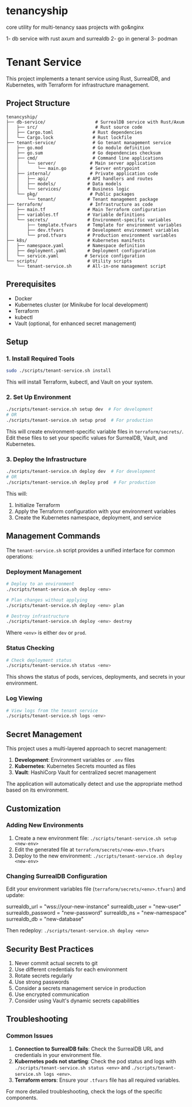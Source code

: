# tenancyship
core utility for multi-tenancy saas projects with go&amp;nginx

1- db service with rust axum and surrealdb
2- go in general
3- podman

# Tenant Service

This project implements a tenant service using Rust, SurrealDB, and Kubernetes, with Terraform for infrastructure management.

## Project Structure
```
tenancyship/
├── db-service/                   # SurrealDB service with Rust/Axum
│   ├── src/                      # Rust source code
│   ├── Cargo.toml               # Rust dependencies
│   └── Cargo.lock               # Rust lockfile
├── tenant-service/              # Go tenant management service
│   ├── go.mod                   # Go module definition
│   ├── go.sum                   # Go dependencies checksum
│   ├── cmd/                     # Command line applications
│   │   └── server/             # Main server application
│   │       └── main.go         # Server entrypoint
│   ├── internal/               # Private application code
│   │   ├── api/               # API handlers and routes
│   │   ├── models/            # Data models
│   │   └── services/          # Business logic
│   └── pkg/                    # Public packages
│       └── tenant/            # Tenant management package
├── terraform/                  # Infrastructure as code
│   ├── main.tf                # Main Terraform configuration
│   ├── variables.tf           # Variable definitions
│   └── secrets/               # Environment-specific variables
│       ├── template.tfvars    # Template for environment variables
│       ├── dev.tfvars         # Development environment variables
│       └── prod.tfvars        # Production environment variables
├── k8s/                       # Kubernetes manifests
│   ├── namespace.yaml         # Namespace definition
│   ├── deployment.yaml        # Deployment configuration
│   └── service.yaml          # Service configuration
└── scripts/                   # Utility scripts
    └── tenant-service.sh      # All-in-one management script
```

## Prerequisites

- Docker
- Kubernetes cluster (or Minikube for local development)
- Terraform
- kubectl
- Vault (optional, for enhanced secret management)

## Setup

### 1. Install Required Tools

```bash
sudo ./scripts/tenant-service.sh install
```

This will install Terraform, kubectl, and Vault on your system.

### 2. Set Up Environment

```bash
./scripts/tenant-service.sh setup dev  # For development
# OR
./scripts/tenant-service.sh setup prod  # For production
```

This will create environment-specific variable files in `terraform/secrets/`. Edit these files to set your specific values for SurrealDB, Vault, and Kubernetes.

### 3. Deploy the Infrastructure

```bash
./scripts/tenant-service.sh deploy dev  # For development
# OR
./scripts/tenant-service.sh deploy prod  # For production
```

This will:
1. Initialize Terraform
2. Apply the Terraform configuration with your environment variables
3. Create the Kubernetes namespace, deployment, and service

## Management Commands

The `tenant-service.sh` script provides a unified interface for common operations:

### Deployment Management

```bash
# Deploy to an environment
./scripts/tenant-service.sh deploy <env>

# Plan changes without applying
./scripts/tenant-service.sh deploy <env> plan

# Destroy infrastructure
./scripts/tenant-service.sh deploy <env> destroy
```

Where `<env>` is either `dev` or `prod`.

### Status Checking

```bash
# Check deployment status
./scripts/tenant-service.sh status <env>
```

This shows the status of pods, services, deployments, and secrets in your environment.

### Log Viewing

```bash
# View logs from the tenant service
./scripts/tenant-service.sh logs <env>
```

## Secret Management

This project uses a multi-layered approach to secret management:

1. **Development**: Environment variables or `.env` files
2. **Kubernetes**: Kubernetes Secrets mounted as files
3. **Vault**: HashiCorp Vault for centralized secret management

The application will automatically detect and use the appropriate method based on its environment.

## Customization

### Adding New Environments

1. Create a new environment file: `./scripts/tenant-service.sh setup <new-env>`
2. Edit the generated file at `terraform/secrets/<new-env>.tfvars`
3. Deploy to the new environment: `./scripts/tenant-service.sh deploy <new-env>`

### Changing SurrealDB Configuration

Edit your environment variables file (`terraform/secrets/<env>.tfvars`) and update:

surrealdb_url = "wss://your-new-instance"
surrealdb_user = "new-user"
surrealdb_password = "new-password"
surrealdb_ns = "new-namespace"
surrealdb_db = "new-database"

Then redeploy: `./scripts/tenant-service.sh deploy <env>`

## Security Best Practices

1. Never commit actual secrets to git
2. Use different credentials for each environment
3. Rotate secrets regularly
4. Use strong passwords
5. Consider a secrets management service in production
6. Use encrypted communication
7. Consider using Vault's dynamic secrets capabilities

## Troubleshooting

### Common Issues

1. **Connection to SurrealDB fails**: Check the SurrealDB URL and credentials in your environment file.
2. **Kubernetes pods not starting**: Check the pod status and logs with `./scripts/tenant-service.sh status <env>` and `./scripts/tenant-service.sh logs <env>`.
3. **Terraform errors**: Ensure your `.tfvars` file has all required variables.

For more detailed troubleshooting, check the logs of the specific components.


